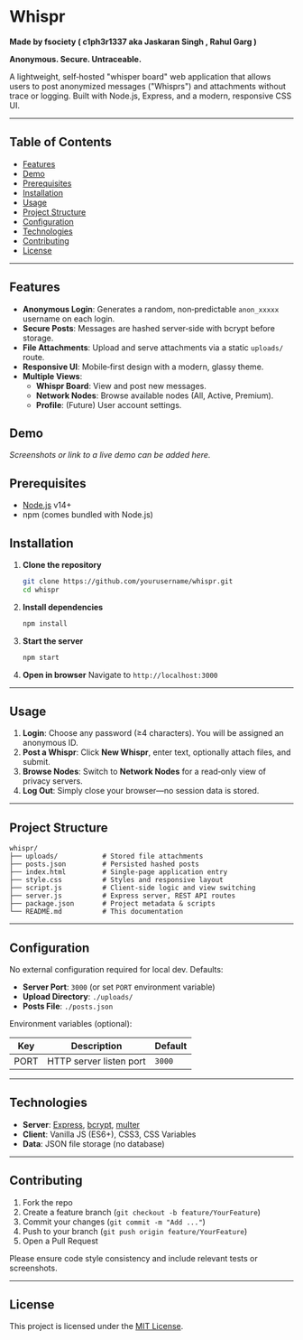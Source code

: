 # Whispr

**Made by fsociety ( c1ph3r1337 aka Jaskaran Singh , Rahul Garg )**

**Anonymous. Secure. Untraceable.**

A lightweight, self‑hosted "whisper board" web application that allows users to post anonymized messages ("Whisprs") and attachments without trace or logging. Built with Node.js, Express, and a modern, responsive CSS UI.

---

## Table of Contents

- [Features](#features)
- [Demo](#demo)
- [Prerequisites](#prerequisites)
- [Installation](#installation)
- [Usage](#usage)
- [Project Structure](#project-structure)
- [Configuration](#configuration)
- [Technologies](#technologies)
- [Contributing](#contributing)
- [License](#license)

---

## Features

- **Anonymous Login**: Generates a random, non‑predictable `anon_xxxxx` username on each login.
- **Secure Posts**: Messages are hashed server‑side with bcrypt before storage.
- **File Attachments**: Upload and serve attachments via a static `uploads/` route.
- **Responsive UI**: Mobile‑first design with a modern, glassy theme.
- **Multiple Views**:
  - **Whispr Board**: View and post new messages.
  - **Network Nodes**: Browse available nodes (All, Active, Premium).
  - **Profile**: (Future) User account settings.

## Demo

_Screenshots or link to a live demo can be added here._

## Prerequisites

- [Node.js](https://nodejs.org/) v14+  
- npm (comes bundled with Node.js)

## Installation

1. **Clone the repository**
   ```bash
   git clone https://github.com/yourusername/whispr.git
   cd whispr
   ```

2. **Install dependencies**
   ```bash
   npm install
   ```

3. **Start the server**
   ```bash
   npm start
   ```

4. **Open in browser**
   Navigate to `http://localhost:3000`

---

## Usage

1. **Login**: Choose any password (≥4 characters). You will be assigned an anonymous ID.
2. **Post a Whispr**: Click **New Whispr**, enter text, optionally attach files, and submit.
3. **Browse Nodes**: Switch to **Network Nodes** for a read‑only view of privacy servers.
4. **Log Out**: Simply close your browser—no session data is stored.

---

## Project Structure

```
whispr/
├── uploads/           # Stored file attachments
├── posts.json         # Persisted hashed posts
├── index.html         # Single‑page application entry
├── style.css          # Styles and responsive layout
├── script.js          # Client‑side logic and view switching
├── server.js          # Express server, REST API routes
├── package.json       # Project metadata & scripts
└── README.md          # This documentation
```

---

## Configuration

No external configuration required for local dev. Defaults:

- **Server Port**: `3000` (or set `PORT` environment variable)
- **Upload Directory**: `./uploads/`
- **Posts File**: `./posts.json`

Environment variables (optional):

| Key  | Description             | Default  |
| ---- | ----------------------- | -------- |
| PORT | HTTP server listen port | `3000`   |

---

## Technologies

- **Server**: [Express](https://expressjs.com/), [bcrypt](https://www.npmjs.com/package/bcrypt), [multer](https://github.com/expressjs/multer)
- **Client**: Vanilla JS (ES6+), CSS3, CSS Variables
- **Data**: JSON file storage (no database)

---

## Contributing

1. Fork the repo
2. Create a feature branch (`git checkout -b feature/YourFeature`)
3. Commit your changes (`git commit -m "Add ..."`)
4. Push to your branch (`git push origin feature/YourFeature`)
5. Open a Pull Request

Please ensure code style consistency and include relevant tests or screenshots.

---

## License

This project is licensed under the [MIT License](LICENSE).


